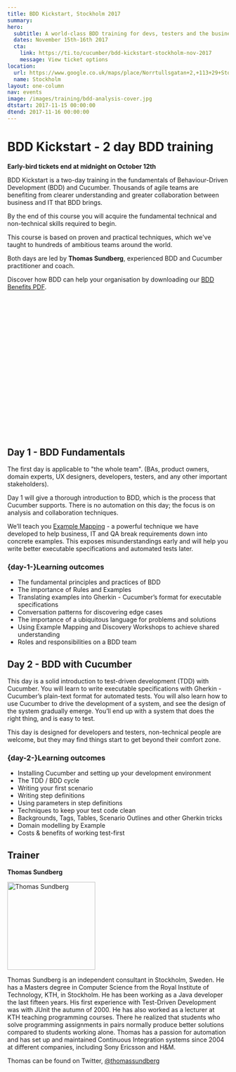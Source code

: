 ```yaml
---
title: BDD Kickstart, Stockholm 2017
summary: 
hero:
  subtitle: A world-class BDD training for devs, testers and the business
  dates: November 15th-16th 2017
  cta:
    link: https://ti.to/cucumber/bdd-kickstart-stockholm-nov-2017
    message: View ticket options
location:
  url: https://www.google.co.uk/maps/place/Norrtullsgatan+2,+113+29+Stockholm,+Sweden/@59.341659,18.0502359,17z/data=!3m1!4b1!4m5!3m4!1s0x465f9d6f7618f9f9:0x7ede496b86a44cc5!8m2!3d59.341659!4d18.0524246
  name: Stockholm
layout: one-column
nav: events
image: /images/training/bdd-analysis-cover.jpg
dtstart: 2017-11-15 00:00:00
dtend: 2017-11-16 00:00:00
---
```


# BDD Kickstart - 2 day BDD training

**Early-bird tickets end at midnight on October 12th**

BDD Kickstart is a two-day training in the fundamentals of Behaviour-Driven Development (BDD) and Cucumber. Thousands of agile teams are benefiting from clearer understanding and greater collaboration between business and IT that BDD brings.

By the end of this course you will acquire the fundamental technical and non-technical skills required to begin.

This course is based on proven and practical techniques, which we've taught to hundreds of ambitious teams around the world.

Both days are led by **Thomas Sundberg**, experienced BDD and Cucumber practitioner and coach.

Discover how BDD can help your organisation by downloading our [BDD Benefits PDF](https://cucumber.io/bdd-benefits.pdf).

<div class="row"><div class="col-md-6 col-md-offset-3"><script src="//fast.wistia.com/embed/medias/953ry8h08l.jsonp" async></script><script src="//fast.wistia.com/assets/external/E-v1.js" async></script><div class="wistia_responsive_padding" style="padding:56.25% 0 28px 0;position:relative;"><div class="wistia_responsive_wrapper" style="height:100%;left:0;position:absolute;top:0;width:100%;"><div class="wistia_embed wistia_async_953ry8h08l videoFoam=true" style="height:100%;width:100%">&nbsp;</div></div></div></div></div>


## Day 1 - BDD Fundamentals

The first day is applicable to "the whole team".  (BAs, product owners, domain experts, UX designers, developers, testers, and any other important stakeholders).

Day 1 will give a thorough introduction to BDD, which is the process that Cucumber supports. There is no automation on this day; the focus is on analysis and collaboration techniques.

We’ll teach you [Example Mapping](https://cucumber.io/blog/2015/12/08/example-mapping-introduction) - a powerful technique we have developed to help business, IT and QA break requirements down into concrete examples. This exposes misunderstandings early and will help you write better executable specifications and automated tests later.

### {day-1-}Learning outcomes

* The fundamental principles and practices of BDD
* The importance of Rules and Examples
* Translating examples into Gherkin - Cucumber’s format for executable specifications
* Conversation patterns for discovering edge cases
* The importance of a ubiquitous language for problems and solutions
* Using Example Mapping and Discovery Workshops to achieve shared understanding
* Roles and responsibilities on a BDD team


## Day 2 - BDD with Cucumber

This day is a solid introduction to test-driven development (TDD) with Cucumber. You will learn to write executable specifications with Gherkin - Cucumber’s plain-text format for automated tests. You will also learn how to use Cucumber to drive the development of a system, and see the design of the system gradually emerge. You’ll end up with a system that does the right thing, and is easy to test.

This day is designed for developers and testers, non-technical people are welcome, but they may find things start to get beyond their comfort zone.

### {day-2-}Learning outcomes
* Installing Cucumber and setting up your development environment
* The TDD / BDD cycle
* Writing your first scenario
* Writing step definitions
* Using parameters in step definitions
* Techniques to keep your test code clean
* Backgrounds, Tags, Tables, Scenario Outlines and other Gherkin tricks
* Domain modelling by Example
* Costs & benefits of working test-first

## Trainer

**Thomas Sundberg**

<img src="{{ site.url }}/images/headshots/thomas-headshot.png" alt="Thomas Sundberg" width="200">

Thomas Sundberg is an independent consultant in Stockholm, Sweden. He has a Masters degree in Computer Science from the Royal Institute of Technology, KTH, in Stockholm. He has been working as a Java developer the last fifteen years. His first experience with Test-Driven Development was with JUnit the autumn of 2000. He has also worked as a lecturer at KTH teaching programming courses. There he realized that students who solve programming assignments in pairs normally produce better solutions compared to students working alone. Thomas has a passion for automation and has set up and maintained Continuous Integration systems since 2004 at different companies, including Sony Ericsson and H&M.

Thomas can be found on Twitter, [@thomassundberg](https://twitter.com/thomassundberg)

<!-- Drip -->
<script type="text/javascript">
  var _dcq = _dcq || [];
  var _dcs = _dcs || {}; 
  _dcs.account = '7849462';
  
  (function() {
    var dc = document.createElement('script');
    dc.type = 'text/javascript'; dc.async = true; 
    dc.src = '//tag.getdrip.com/7849462.js';
    var s = document.getElementsByTagName('script')[0];
    s.parentNode.insertBefore(dc, s);
  })();
</script>
